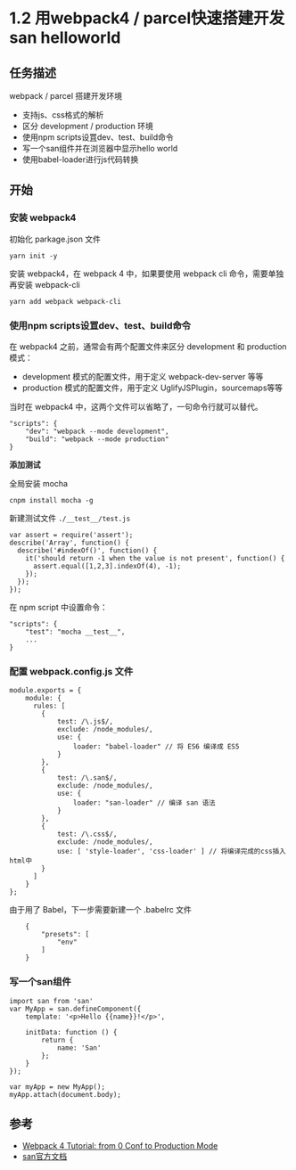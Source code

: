 # 1.2 用webpack4 / parcel快速搭建开发san helloworld

## 任务描述

webpack / parcel 搭建开发环境

* 支持js、css格式的解析
* 区分 development / production 环境
* 使用npm scripts设罝dev、test、build命令
* 写一个san组件并在浏览器中显示hello world
* 使用babel-loader进行js代码转换

## 开始

### 安装 webpack4

初始化 parkage.json 文件

```
yarn init -y
```

安装 webpack4，在 webpack 4 中，如果要使用 webpack cli 命令，需要单独再安装 webpack-cli

```
yarn add webpack webpack-cli
```

### 使用npm scripts设罝dev、test、build命令

在 webpack4 之前，通常会有两个配置文件来区分 development 和 production 模式：

* development 模式的配置文件，用于定义 webpack-dev-server 等等
* production 模式的配置文件，用于定义 UglifyJSPlugin，sourcemaps等等

当时在 webpack4 中，这两个文件可以省略了，一句命令行就可以替代。

```
"scripts": {
    "dev": "webpack --mode development",
    "build": "webpack --mode production"
}

```

**添加测试**

全局安装 mocha

```
cnpm install mocha -g
```

新建测试文件 `./__test__/test.js`

```
var assert = require('assert');
describe('Array', function() {
  describe('#indexOf()', function() {
    it('should return -1 when the value is not present', function() {
      assert.equal([1,2,3].indexOf(4), -1);
    });
  });
});

```

在 npm script 中设置命令：

```
"scripts": {
    "test": "mocha __test__",
    ...
}
```

### 配置 webpack.config.js 文件

```
module.exports = {
    module: {
      rules: [
        {
            test: /\.js$/,
            exclude: /node_modules/,
            use: {
                loader: "babel-loader" // 将 ES6 编译成 ES5
            }
        },
        {
            test: /\.san$/,
            exclude: /node_modules/,
            use: {
                loader: "san-loader" // 编译 san 语法
            }
        },
        {
            test: /\.css$/,
            exclude: /node_modules/,
            use: [ 'style-loader', 'css-loader' ] // 将编译完成的css插入html中
        }
      ]
    }
};
```

由于用了 Babel，下一步需要新建一个 .babelrc 文件

```
    {
        "presets": [
            "env"
        ]
    }
```

### 写一个san组件

```
import san from 'san'
var MyApp = san.defineComponent({
    template: '<p>Hello {{name}}!</p>',

    initData: function () {
        return {
            name: 'San'
        };
    }
});

var myApp = new MyApp();
myApp.attach(document.body);
```

## 参考

* [Webpack 4 Tutorial: from 0 Conf to Production Mode](https://www.valentinog.com/blog/webpack-4-tutorial/)
* [san官方文档](https://baidu.github.io/san/)